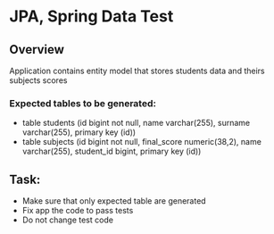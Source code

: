 # JPA, Spring Data Test

## Overview
Application contains entity model that stores students data and theirs subjects scores

### Expected tables to be generated:
* table students (id bigint not null, name varchar(255), surname varchar(255), primary key (id))
* table subjects (id bigint not null, final_score numeric(38,2), name varchar(255), student_id bigint, primary key (id))
## Task:
* Make sure that only expected table are generated
* Fix app the code to pass tests
* Do not change test code
